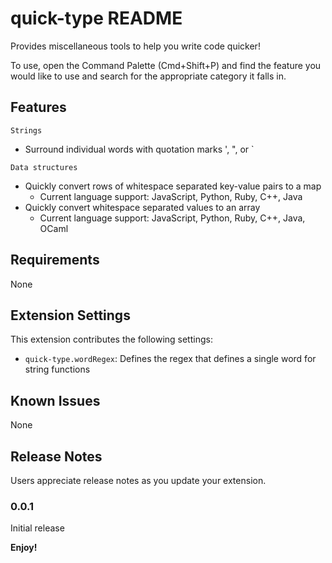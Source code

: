 # quick-type README

Provides miscellaneous tools to help you write code quicker!

To use, open the Command Palette (Cmd+Shift+P) and find the feature you would like to use and search for the appropriate category it falls in.

## Features

`Strings`
- Surround individual words with quotation marks ', ", or `

`Data structures`
- Quickly convert rows of whitespace separated key-value pairs to a map
    - Current language support: JavaScript, Python, Ruby, C++, Java
- Quickly convert whitespace separated values to an array
    - Current language support: JavaScript, Python, Ruby, C++, Java, OCaml

## Requirements

None

## Extension Settings

This extension contributes the following settings:
* `quick-type.wordRegex`: Defines the regex that defines a single word for string functions

## Known Issues

None

## Release Notes

Users appreciate release notes as you update your extension.

### 0.0.1

Initial release

**Enjoy!**
